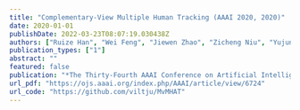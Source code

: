 ```yaml
---
title: "Complementary-View Multiple Human Tracking (AAAI 2020, 2020)"
date: 2020-01-01
publishDate: 2022-03-23T08:07:19.030438Z
authors: ["Ruize Han", "Wei Feng", "Jiewen Zhao", "Zicheng Niu", "Yujun Zhang", "Liang Wan", "Song Wang"]
publication_types: ["1"]
abstract: ""
featured: false
publication: "*The Thirty-Fourth AAAI Conference on Artificial Intelligence, AAAI 2020, The Thirty-Second Innovative Applications of Artificial Intelligence Conference, IAAI 2020, The Tenth AAAI Symposium on Educational Advances in Artificial Intelligence, EAAI 2020, New York, NY, USA, February 7-12, 2020*"
url_pdf: "https://ojs.aaai.org/index.php/AAAI/article/view/6724"
url_code: "https://github.com/viltju/MvMHAT"
---
```


